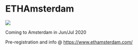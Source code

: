 # ETHAmsterdam

![](https://github.com/ethub-nl/ethamsterdam/workflows/Deploy/badge.svg)

Coming to Amsterdam in Jun/Jul 2020

Pre-registration and info @ https://www.ethamsterdam.com/
